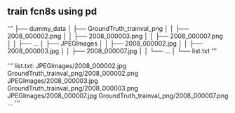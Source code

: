 ## train fcn8s using pd
'''
├── dummy_data
    │   ├── GroundTruth_trainval_png
    │   │   ├── 2008_000002.png
    │   │   ├── 2008_000003.png
    │   │   ├── 2008_000007.png
    │   │   ├── ...
    │   ├── JPEGImages
    │   │   ├── 2008_000002.jpg
    │   │   ├── 2008_000003.jpg
    │   │   ├── 2008_000007.jpg
    │   │   └── ...
    │   └── list.txt
'''   
<br>
'''
list.txt:
    JPEGImages/2008_000002.jpg GroundTruth_trainval_png/2008_000002.png
    JPEGImages/2008_000003.jpg GroundTruth_trainval_png/2008_000003.png
    JPEGImages/2008_000007.jpg GroundTruth_trainval_png/2008_000007.png
    ...
'''
<br>
